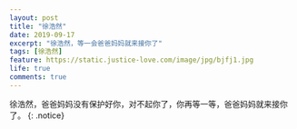 ```yaml
---
layout: post
title: "徐浩然"
date: 2019-09-17
excerpt: "徐浩然，等一会爸爸妈妈就来接你了"
tags: [徐浩然]
feature: https://static.justice-love.com/image/jpg/bjfj1.jpg
life: true
comments: true
---
```

徐浩然，爸爸妈妈没有保护好你，对不起你了，你再等一等，爸爸妈妈就来接你了。
{: .notice}
